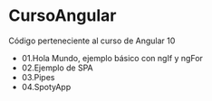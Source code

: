 # CursoAngular

Código perteneciente al curso de Angular 10

- 01.Hola Mundo, ejemplo básico con ngIf y ngFor
- 02.Ejemplo de SPA
- 03.Pipes
- 04.SpotyApp
